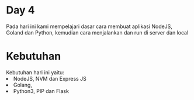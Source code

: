 <h1>Day 4</h1>
Pada hari ini kami mempelajari dasar cara membuat aplikasi NodeJS, Goland dan Python, kemudian cara menjalankan dan run di server dan local<p>

<h1>Kebutuhan</h1>
Kebutuhan hari ini yaitu:
<li> NodeJS, NVM dan Express JS</li>
<li> Golang,  </li>
<li> Python3, PIP dan Flask</li>
